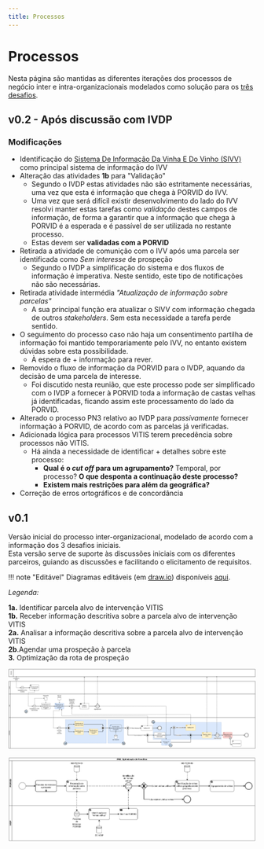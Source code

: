 ```yaml
---
title: Processos
--- 
```


# Processos

Nesta página são mantidas as diferentes iterações dos processos de negócio inter e intra-organizacionais modelados como solução para os [três desafios](/#desafios).

## v0.2 - Após discussão com IVDP

### Modificações

+ Identificação do [Sistema De Informação Da Vinha E Do Vinho (SIVV)](https://sivv.ivv.gov.pt/) como principal sistema de informação do IVV
+ Alteração das atividades **1b** para "Validação"
    + Segundo o IVDP estas atividades não são estritamente necessárias, uma vez que esta é informação que chega à PORVID do IVV.
    + Uma vez que será difícil existir desenvolvimento do lado do IVV resolvi manter estas tarefas como _validação_ destes campos de informação, de forma a garantir que a informação que chega à PORVID é a esperada e é passível de ser utilizada no restante processo.
    + Estas devem ser **validadas com a PORVID**
+ Retirada a atividade de comunição com o IVV após uma parcela ser identificada como _Sem interesse_ de prospeção
    + Segundo o IVDP a simplificação do sistema e dos fluxos de informação é imperativa. Neste sentido, este tipo de notificações não são necessárias.
+ Retirada atividade intermédia _"Atualização de informação sobre parcelas"_
    + A sua principal função era atualizar o SIVV com informação chegada de outros _stakeholders_. Sem esta necessidade a tarefa perde sentido.
+ O seguimento do processo caso não haja um consentimento partilha de informação foi mantido temporariamente pelo IVV, no entanto existem dúvidas sobre esta possibilidade.
    + À espera de + informação para rever.
+ Removido o fluxo de informação da PORVID para o IVDP, aquando da decisão de uma parcela de interesse.
    + Foi discutido nesta reunião, que este processo pode ser simplificado com o IVDP a fornecer à PORVID toda a informação de castas velhas já identificadas, ficando assim este processamento do lado da PORVID.
+ Alterado o processo PN3 relativo ao IVDP para _passivamente_ fornecer informação à PORVID, de acordo com as parcelas já verificadas.
+ Adicionada lógica para processos VITIS terem precedência sobre processos não VITIS.
    + Há ainda a necessidade de identificar + detalhes sobre este processo:
        + **Qual é o _cut off_ para um agrupamento?** Temporal, por processo? **O que desponta a continuação deste processo?**
        + **Existem mais restrições para além da geográfica?**
+ Correção de erros ortográficos e de concordância

## v0.1

Versão inicial do processo inter-organizacional, modelado de acordo com a informação dos 3 desafios iniciais.  
Esta versão serve de suporte às discussões iniciais com os diferentes parceiros, guiando as discussões e facilitando o elicitamento de requisitos.

!!! note "Editável"
    Diagramas editáveis (em [draw.io](https://diagrams.net)) disponíveis [aqui](diagramas/inicialv0.drawio).

_Legenda:_

**1a.** Identificar parcela alvo de intervenção VITIS  
**1b.** Receber informação descritiva sobre a parcela alvo de intervenção VITIS  
**2a.** Analisar a informação descritiva sobre a parcela alvo de intervenção VITIS  
**2b**.Agendar uma prospeção à parcela  
**3.** Optimização da rota de prospeção  

![Processo de Alto Nível](diagramas/export/v0_main.png)

![PN3](diagramas/export/v0_PN3.png)
